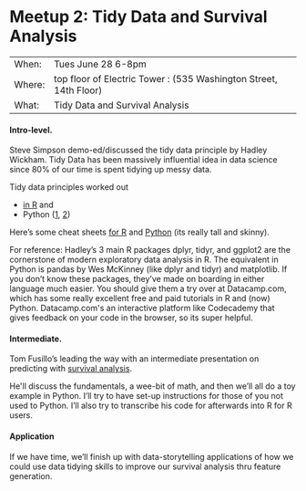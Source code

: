 # Meetup 2: Tidy Data and Survival Analysis

|    |                  |
|----|------------------|
|When: |Tues June 28 6-8pm|
|Where: |top floor of Electric Tower : (535 Washington Street, 14th Floor)|
|What: |Tidy Data and Survival Analysis|


#### Intro-level. 

Steve Simpson demo-ed/discussed the tidy data principle by Hadley Wickham. Tidy Data has been massively influential idea in data science since 80% of our time is spent tidying up messy data. 

Tidy data principles worked out 
 - [in R](https://t.co/xlT1HO5QAp)  and 
 - Python ([1](https://github.com/jfpuget/Tidy-Data/blob/master/Tidy-Data.ipynb), [2](https://www.ibm.com/developerworks/community/blogs/jfp/entry/Tidy_Data_In_Python?lang=en)) 

Here’s some cheat sheets [for R](https://t.co/0SutUCIRyx)  and [Python](http://www.analyticsvidhya.com/wp-content/uploads/2015/06/infographics-final.jpg) (its really tall and skinny). 

For reference: Hadley’s 3 main R packages dplyr, tidyr, and ggplot2 are the cornerstone of modern exploratory data analysis in R. The equivalent in Python is pandas by Wes McKinney (like dplyr and tidyr) and matplotlib. If you don’t know these packages, they’ve made on boarding in either language much easier. You should give them a try over at Datacamp.com, which has some really excellent free and paid tutorials in R and (now) Python. Datacamp.com's  an interactive platform like Codecademy that gives feedback on your code in the browser, so its super helpful.

#### Intermediate. 

Tom Fusillo’s leading the way with an intermediate presentation on predicting with [survival analysis](https://en.wikipedia.org/wiki/Survival_analysis). 

He'll discuss the fundamentals, a wee-bit of math, and then we’ll all do a toy example in Python.  I’ll try to have set-up instructions for those of you not used to Python. I’ll also try to transcribe his code for afterwards into R for R users. 

#### Application

If we have time, we’ll finish up with data-storytelling applications of how we could use data tidying skills to improve our survival analysis thru feature generation.